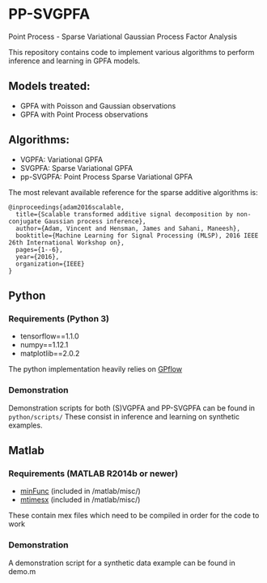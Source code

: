 # PP-SVGPFA

Point Process - Sparse Variational Gaussian Process Factor Analysis

This repository contains code to implement various algorithms
to perform inference and learning in GPFA models.

## Models treated:
* GPFA with Poisson and Gaussian observations
* GPFA with Point Process observations


## Algorithms:
* VGPFA: Variational GPFA
* SVGPFA: Sparse Variational GPFA
* pp-SVGPFA: Point Process Sparse Variational GPFA

The most relevant available reference for the sparse additive algorithms is:
```
@inproceedings{adam2016scalable,
  title={Scalable transformed additive signal decomposition by non-conjugate Gaussian process inference},
  author={Adam, Vincent and Hensman, James and Sahani, Maneesh},
  booktitle={Machine Learning for Signal Processing (MLSP), 2016 IEEE 26th International Workshop on},
  pages={1--6},
  year={2016},
  organization={IEEE}
}
```

## Python

### Requirements (Python 3)
* tensorflow==1.1.0
* numpy==1.12.1
* matplotlib==2.0.2


The python implementation heavily relies on [GPflow](https://github.com/GPflow/GPflow)


### Demonstration

Demonstration scripts for both (S)VGPFA and PP-SVGPFA can be found in `python/scripts/`
These consist in inference and learning on synthetic examples.


## Matlab
### Requirements (MATLAB R2014b or newer)
* [minFunc](https://www.cs.ubc.ca/~schmidtm/Software/minFunc.html) (included in /matlab/misc/)
* [mtimesx](https://www.mathworks.com/matlabcentral/fileexchange/25977-mtimesx-fast-matrix-multiply-with-multi-dimensional-support) (included in /matlab/misc/)

These contain mex files which need to be compiled in order for the code to work

### Demonstration

A demonstration script for a synthetic data example can be found in demo.m
